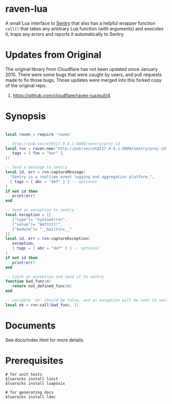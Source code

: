 # raven-lua

A small Lua interface to [Sentry](https://sentry.readthedocs.org/) that also
has a helpful wrapper function `call()` that takes any arbitrary Lua function
(with arguments) and executes it, traps any errors and reports it automatically
to Sentry.

# Updates from Original

The original library from Cloudflare has not been updated since January 2015.  There were some bugs that were caught by users, and pull requests made to fix those bugs.  Those updates were merged into this forked copy of the original repo.

1. https://github.com/cloudflare/raven-lua/pull/4

# Synopsis

```lua

local raven = require 'raven'

-- http://pub:secret@127.0.0.1:8080/sentry/proj-id
local rvn = raven:new("http://pub:secret@127.0.0.1:8080/sentry/proj-id", {
   tags = { foo = "bar" },
})

-- Send a message to sentry
local id, err = rvn:captureMessage(
  "Sentry is a realtime event logging and aggregation platform.",
  { tags = { abc = "def" } } -- optional
)
if not id then
   print(err)
end

-- Send an exception to sentry
local exception = {{
   ["type"]= "SyntaxError",
   ["value"]= "Wattttt!",
   ["module"]= "__builtins__"
}}
local id, err = rvn:captureException(
   exception,
   { tags = { abc = "def" } } -- optional
)
if not id then
   print(err)
end

-- Catch an exception and send it to sentry
function bad_func(n)
   return not_defined_func(n)
end

-- variable 'ok' should be false, and an exception will be sent to sentry
local ok = rvn:call(bad_func, 1)

```
# Documents

See docs/index.html for more details.

# Prerequisites

```
# for unit tests
$luarocks install lunit
$luarocks install luaposix

# for generating docs
$luarocks install ldoc
```
